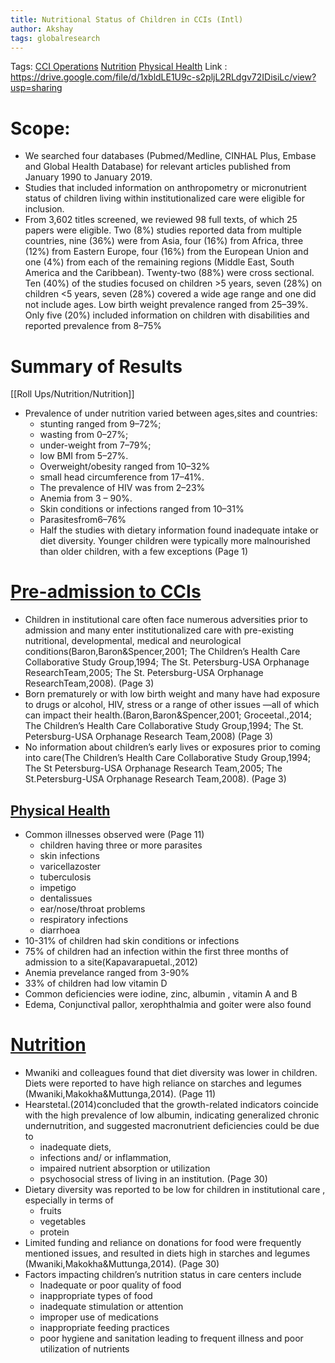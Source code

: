 ```yaml
---
title: Nutritional Status of Children in CCIs (Intl)
author: Akshay 
tags: globalresearch
---
```


Tags: [CCI Operations](Roll%20Ups/CCI%20Operations/CCI%20Operations.md) [Nutrition](Roll%20Ups/Nutrition/Nutrition.md) [Physical Health](Roll%20Ups/Physical%20Health/Physical%20Health.md)
Link : https://drive.google.com/file/d/1xbldLE1U9c-s2pljL2RLdgv72IDisiLc/view?usp=sharing

# Scope: 

- We searched four databases (Pubmed/Medline, CINHAL Plus, Embase and Global Health Database) for relevant articles published from January 1990 to January 2019.
- Studies that included information on anthropometry or micronutrient status of children living within institutionalized care were eligible for inclusion. 	
- From 3,602 titles screened, we reviewed 98 full texts, of which 25 papers were eligible. Two (8%) studies reported data from multiple countries, nine (36%) were from Asia, four (16%) from Africa, three (12%) from Eastern Europe, four (16%) from the European Union and one (4%) from each of the remaining regions (Middle East, South America and the Caribbean). Twenty-two (88%) were cross sectional. Ten (40%) of the studies focused on children >5 years, seven (28%) on children <5 years, seven (28%) covered a wide age range and one did not include ages. Low birth weight prevalence ranged from 25–39%. Only five (20%) included information on children with disabilities and reported prevalence from 8–75%

# Summary of Results
[[Roll Ups/Nutrition/Nutrition]]
- Prevalence of under nutrition varied between ages,sites and countries:
	- stunting ranged from 9–72%;
	- wasting from 0–27%; 
	- under-weight from 7–79%;
	- low BMI from 5–27%.
	- Overweight/obesity ranged from 10–32%
	- small head circumference from 17–41%.
	- The prevalence of HIV was from 2–23%
	- Anemia from 3 – 90%.
	- Skin conditions or infections ranged from 10–31%
	- Parasitesfrom6–76%
	- Half the studies with dietary information found inadequate intake or diet diversity. Younger children were typically more malnourished than older children, with a few exceptions (Page 1)

# [Pre-admission to CCIs](Pre-admission%20to%20CCIs.md)
- Children in institutional care often face numerous adversities prior to admission and many enter institutionalized care with pre-existing nutritional, developmental, medical and neurological conditions(Baron,Baron&Spencer,2001; The Children’s Health Care Collaborative Study Group,1994; The St. Petersburg-USA Orphanage ResearchTeam,2005; The St. Petersburg-USA Orphanage ResearchTeam,2008). (Page 3)
- Born prematurely or with low birth weight and many have had exposure to drugs or alcohol, HIV, stress or a range of other issues —all of which can impact their health.(Baron,Baron&Spencer,2001; Groceetal.,2014; The Children’s Health Care Collaborative Study Group,1994; The St. Petersburg-USA Orphanage Research Team,2008) (Page 3)
- No information about children’s early lives or exposures prior to coming into care(The Children’s Health Care Collaborative Study Group,1994; The St Petersburg-USA Orphanage Research Team,2005; The St.Petersburg-USA Orphanage Research Team,2008). (Page 3)
	

## [Physical Health](Roll%20Ups/Physical%20Health/Physical%20Health.md)
- Common illnesses observed were (Page 11)
	- children having three or more parasites
	- skin infections
	- varicellazoster
	- tuberculosis
	- impetigo
	- dentalissues
	- ear/nose/throat problems
	- respiratory infections
	- diarrhoea
- 10-31% of children had skin conditions or infections
- 75% of children had an infection within the first three months of admission to a site(Kapavarapuetal.,2012)
- Anemia prevelance ranged from 3-90%
- 33% of children had low vitamin D
- Common deficiencies were iodine, zinc, albumin , vitamin A and B
- Edema, Conjunctival pallor, xerophthalmia and goiter were also found

# [Nutrition](Roll%20Ups/Nutrition/Nutrition.md)

- Mwaniki and colleagues found that diet diversity was lower in children. Diets were reported to have high reliance on starches and legumes (Mwaniki,Makokha&Muttunga,2014). (Page 11)
- Hearstetal.(2014)concluded that the growth-related indicators coincide with the high prevalence of low albumin, indicating generalized chronic undernutrition, and suggested macronutrient deficiencies could be due to 
	- inadequate diets,
	- infections and/ or inflammation,
	-  impaired nutrient absorption or utilization
	-  psychosocial stress of living in an institution. (Page 30)
- Dietary diversity was reported to be low for children in institutional care , especially in terms of
	- fruits
	- vegetables
	- protein
- Limited funding and reliance on donations for food were frequently mentioned issues, and resulted in diets high in starches and legumes (Mwaniki,Makokha&Muttunga,2014). (Page 30)
- Factors impacting children’s nutrition status in care centers include 
	- Inadequate or poor quality of food
	- inappropriate types of food
	- inadequate stimulation or attention
	- improper use of medications
	- inappropriate feeding practices
	- poor hygiene and sanitation leading to frequent illness and poor utilization of nutrients 
 